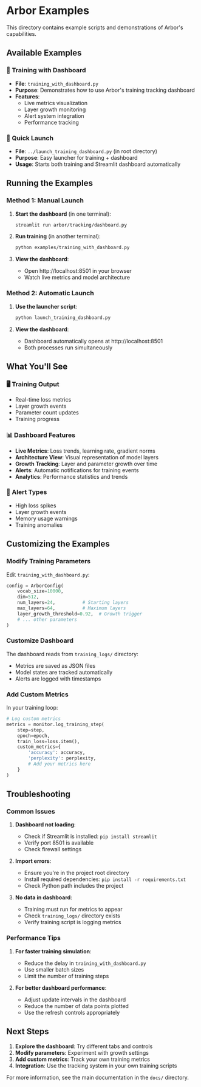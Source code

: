 # Arbor Examples

This directory contains example scripts and demonstrations of Arbor's capabilities.

## Available Examples

### 🎯 Training with Dashboard
- **File**: `training_with_dashboard.py`
- **Purpose**: Demonstrates how to use Arbor's training tracking dashboard
- **Features**: 
  - Live metrics visualization
  - Layer growth monitoring
  - Alert system integration
  - Performance tracking

### 🚀 Quick Launch
- **File**: `../launch_training_dashboard.py` (in root directory)
- **Purpose**: Easy launcher for training + dashboard
- **Usage**: Starts both training and Streamlit dashboard automatically

## Running the Examples

### Method 1: Manual Launch

1. **Start the dashboard** (in one terminal):
   ```bash
   streamlit run arbor/tracking/dashboard.py
   ```

2. **Run training** (in another terminal):
   ```bash
   python examples/training_with_dashboard.py
   ```

3. **View the dashboard**:
   - Open http://localhost:8501 in your browser
   - Watch live metrics and model architecture

### Method 2: Automatic Launch

1. **Use the launcher script**:
   ```bash
   python launch_training_dashboard.py
   ```

2. **View the dashboard**:
   - Dashboard automatically opens at http://localhost:8501
   - Both processes run simultaneously

## What You'll See

### 🖥️ Training Output
- Real-time loss metrics
- Layer growth events
- Parameter count updates
- Training progress

### 📊 Dashboard Features
- **Live Metrics**: Loss trends, learning rate, gradient norms
- **Architecture View**: Visual representation of model layers
- **Growth Tracking**: Layer and parameter growth over time  
- **Alerts**: Automatic notifications for training events
- **Analytics**: Performance statistics and trends

### 🔔 Alert Types
- High loss spikes
- Layer growth events
- Memory usage warnings
- Training anomalies

## Customizing the Examples

### Modify Training Parameters
Edit `training_with_dashboard.py`:
```python
config = ArborConfig(
    vocab_size=10000,
    dim=512,
    num_layers=24,          # Starting layers
    max_layers=64,          # Maximum layers
    layer_growth_threshold=0.92,  # Growth trigger
    # ... other parameters
)
```

### Customize Dashboard
The dashboard reads from `training_logs/` directory:
- Metrics are saved as JSON files
- Model states are tracked automatically
- Alerts are logged with timestamps

### Add Custom Metrics
In your training loop:
```python
# Log custom metrics
metrics = monitor.log_training_step(
    step=step,
    epoch=epoch,
    train_loss=loss.item(),
    custom_metrics={
        'accuracy': accuracy,
        'perplexity': perplexity,
        # Add your metrics here
    }
)
```

## Troubleshooting

### Common Issues

1. **Dashboard not loading**:
   - Check if Streamlit is installed: `pip install streamlit`
   - Verify port 8501 is available
   - Check firewall settings

2. **Import errors**:
   - Ensure you're in the project root directory
   - Install required dependencies: `pip install -r requirements.txt`
   - Check Python path includes the project

3. **No data in dashboard**:
   - Training must run for metrics to appear
   - Check `training_logs/` directory exists
   - Verify training script is logging metrics

### Performance Tips

1. **For faster training simulation**:
   - Reduce the delay in `training_with_dashboard.py`
   - Use smaller batch sizes
   - Limit the number of training steps

2. **For better dashboard performance**:
   - Adjust update intervals in the dashboard
   - Reduce the number of data points plotted
   - Use the refresh controls appropriately

## Next Steps

1. **Explore the dashboard**: Try different tabs and controls
2. **Modify parameters**: Experiment with growth settings
3. **Add custom metrics**: Track your own training metrics
4. **Integration**: Use the tracking system in your own training scripts

For more information, see the main documentation in the `docs/` directory.
